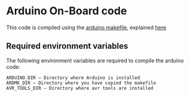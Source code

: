 # Arduino On-Board code

This code is compiled using the [arduino makefile](https://github.com/sudar/Arduino-Makefile), explained 
[here](http://hardwarefun.com/tutorials/compiling-arduino-sketches-using-makefile)

## Required environment variables

The following environment variables are required to compile the arduino code:

    ARDUINO_DIR – Directory where Arduino is installed
    ARDMK_DIR – Directory where you have copied the makefile
    AVR_TOOLS_DIR – Directory where avr tools are installed
